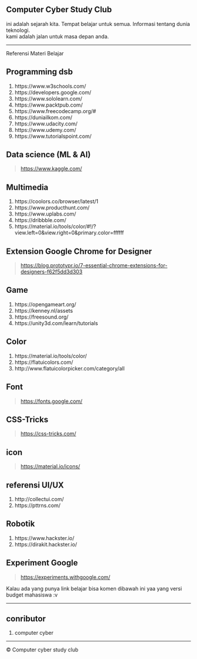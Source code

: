 ## Computer Cyber Study Club

ini adalah sejarah kita. Tempat belajar untuk semua. Informasi tentang dunia teknologi.</br>
kami adalah jalan untuk masa depan anda.

---
Referensi Materi Belajar

## Programming dsb
<ol>
  <li>https://www.w3schools.com/</li>
  <li>https://developers.google.com/</li>
  <li>https://www.sololearn.com/</li>
  <li>https://www.packtpub.com/</li>
  <li>https://www.freecodecamp.org/#</li>
  <li>https://duniailkom.com/</li>
  <li>https://www.udacity.com/</li>
  <li>https://www.udemy.com/</li>
  <li>https://www.tutorialspoint.com/</li>
</ol>

## Data science (ML & AI)
> https://www.kaggle.com/

## Multimedia
<ol>
  <li>https://coolors.co/browser/latest/1</li>
  <li>https://www.producthunt.com/</li>
  <li>https://www.uplabs.com/</li>
  <li>https://dribbble.com/</li>
  <li>https://material.io/tools/color/#!/?view.left=0&view.right=0&primary.color=ffffff</li>
</ol>

## Extension Google Chrome for Designer
> https://blog.prototypr.io/7-essential-chrome-extensions-for-designers-f62f5dd3d303 

## Game
<ol>
  <li>https://opengameart.org/</li>
  <li>https://kenney.nl/assets</li>
  <li>https://freesound.org/</li>
  <li>https://unity3d.com/learn/tutorials</li>
</ol>
  
## Color
<ol>
  <li>https://material.io/tools/color/</li> 
  <li>https://flatuicolors.com/</li>
  <li>http://www.flatuicolorpicker.com/category/all</li>
</ol>

## Font
> https://fonts.google.com/

## CSS-Tricks
> https://css-tricks.com/

## icon
> https://material.io/icons/

## referensi UI/UX
<ol>
  <li>http://collectui.com/</li>
  <li>https://pttrns.com/</li>
</ol>

## Robotik
<ol>
  <li>https://www.hackster.io/</li>
  <li>https://dirakit.hackster.io/</li>
</ol>

## Experiment Google
> https://experiments.withgoogle.com/

Kalau ada yang punya link belajar bisa komen dibawah ini yaa yang versi budget mahasiswa :v

---
## conributor
<ol>
  <li>computer cyber</li>
</ol>

---
© Computer cyber study club
